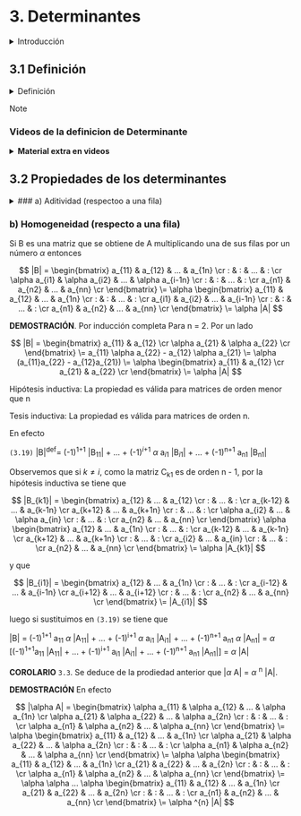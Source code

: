#        3. Determinantes
<details>
  <summary>Introducción</summary>
  El determinante de una matriz cuadrada <mark>**es un único número** que se asocia a dicha matriz</mark>; es por tanto una **función del conjunto de las matrices cuadradas** en el conjunto numérico al que pertenecen los elementos de las matrices. En nuestro caso estos números <mark>Serán los reales o los complejos</mark>, pero se puede dar sobre conjuntos "numéricos" más generales.

  El uso del determinante surgió de las fórmulas que dan las soluciones de sistemas de n ecuaciones con n incógnitas, luego fue identificado (en el caso 3 por 3) como área de paralelogramo o volumen de un paralelepípedo, hasta extenderse a definiciones más generales que la que nosotros daremos en este curso (función multilineal alternada).

  Más adelante se verá que podemos hablar del determinante de una tranformación lineal entre espacios vectoriales, a la que se puede asociar matrices de una manera sencilla. <mark>**En particular las matrices invertibles son las únicas que tienen determinantes distintos de cero**</mark>. Así, una propiedad tan definitoria de una matriz (su invertibilidad) estará caracterizada por la no nulidad de su determinante (o sea por el valor de un único número).
</details>


## 3.1 Definición
<details>
  <summary> Definición </summary>
La definición de determinante de una matriz cuadrada será dada de manera inductiva en el número de filas (o de columnas). O sea, daremos la definición de determinate de una matriz n x n a partir del conocimiento de los determinantes de matrices (n - 1) x (n - 1). El determinante de una matriz A se representa con el símbolo |A|; tratándose de una matriz dada por sus coeficientes, en general no escribiremos los paréntesis con los que en general encerramos el "cuadrado" de los números.

**DEFINICIÓN** <code>3.1</code> Sea A = ((a<sub>ij</sub>)) una matriz *n x n*, se definie la **matriz adjunta del elemento** a<sub>ij</sub> como la submatriz A<sub>ij</sub> de la matriz A que se obtiene eliminando la fila *i* y la columna *j* de A

**OBSERVACIÓN** <code>3.1</code>. Si la matriz cuadrada A es de tamaño *n*, las matrices adjuntas A<sub>ij</sub> son de tamaño (*n*-1) x (*n*-1).

**DEFINICIÓN** <code>3.2</code> **(Inductiva en el tamaño de la matriz)** El determinante de una mantriz 1 X 1 <mark>es el propio número</mark>. El determinante de la matriz 2 X 2,  A = (a b, c d) es el número |A|<sup>def</sup>= ad - bc

El determinante de una matriz A *n* X *n* se define como el número


|A|<sup>def</sup>= (-1)<sup>1+1</sup> a<sub>11</sub> |A<sub>11</sub>| + ... + (-1)<sup>*i*+1</sup> a<sub>*i*1</sub> |A*i*1| + ... + (-1)<sup>*n*+1</sup> a<sub>*n*1</sub> |A*n*1|
</details>


> [!NOTE]
>
> ### Videos de la definicion de Determinante
>
> <details>
>   <summary><b>Material extra en videos</b></summary>
>
>
> <details>
>    <summary> Video Introducción Determinante Teórico 2013 </summary>
> 
> 
> https://github.com/user-attachments/assets/a28239c4-cac6-4093-bfa3-cd72f0b86c82
> 
> 
> [Video Original](https://open.fing.edu.uy/courses/gal1/9/)
>    
> </details>
> 
> <details>
>   <summary> Video Definición Determinante Teórico 2019 </summary>
>    
> https://github.com/user-attachments/assets/dfdc7e26-a71b-4549-b7c6-f03727addb36
> 
> [Video Original](https://open.fing.edu.uy/courses/gal119/1/)
> 
> </details>
> <details>
>   <summary> Video Definición Determinante Teórico 2021 </summary>
>
> https://github.com/user-attachments/assets/7dcaca43-95a7-4d10-8030-98f8457978ca    
> 
> [Video Original](https://open.fing.edu.uy/courses/gal119/1/)
> 
> </details>
> </details>

## 3.2 Propiedades de los determinantes

<details>
  <summary>
### a) Aditividad (respectoo a una fila)
  </summary>
$$
C=
\begin{bmatrix}
a_{11} & a_{12} & ... & a_{1n} \cr
: & : & ... & :  \cr
a_{i1} + b_{i1} & a_{i2} + b_{i2} & ... & a_{in} + b_{in}  \cr
: & : & ... & :  \cr
a_{n1} & a_{n2} & ... & a_{nn} 
\end{bmatrix}
\=
\begin{bmatrix}
a_{11} & a_{12} & ... & a_{1n} \cr
: & : & ... & : \cr
a_{i1} & a_{i2} & ... & a_{in} \cr
: & : & ... & : \cr
a_{n1} & a_{n2} & ... & a_{nn} 
\end{bmatrix}
+
\begin{bmatrix}
a_{11} & a_{12} & ... & a_{1n} \cr
: & : & ... & : \cr
b_{i1} & b_{i2} & ... & b_{in} \cr
: & : & ... & : \cr
a_{n1} & a_{n2} & ... & a_{nn} 
\end{bmatrix}
\=
|A| + |B|
$$

**DEMOSTRACIÓN.** Por inducción completa

Para *n* = 2. Por un lado 

$$
C=
\begin{bmatrix}
a_{11} & a_{12} \cr
a_{21} + b_{21} & a_{22} + b_{22} \cr
\end{bmatrix}
\=
a_{11}a_{22} + a_{11}b_{22} - a_{12}a_{21} - a_{12}b_{21}
$$

y por otro

$$
|A| + |B| = 
\begin{bmatrix}
a_{11} & a_{12} \cr
a_{21} & a_{22} \cr
\end{bmatrix}
+
\begin{bmatrix}
a_{11} & a_{12} \cr
b_{21} & b_{22} \cr
\end{bmatrix}
\=
(a_{11}a_{22} - a_{12}a_{21}) + (a_{11}b_{22} - a_{12}b_{21})
$$

Con lo cual |C| = |A| + |B|.

Hipótesis inductiva: La propiedad es válida para matrices de orden menor que n 

Tesis inductiva: La propiedad es válida para matrices de orden n.

En efecto

<code>(3.18)</code>  |C| <sup>def</sup>= (-1)<sup>1+1</sup>*a*<sub>11</sub> |C<sub>11</sub>| + ... + (-1)<sup>*i*+1</sup>(a<sub>*i*1</sub> + b<sub>*i*1</sub>) |C<sub>*i*1</sub>| + ... + (-1)<sup>*n*+1</sup> a<sub>*n*1</sub> |C<sub>*n*1</sub>|

Observemos que si $k\neq i$, como la matriz C<sub>k1</sub> es de orden $n - 1$, por la hipótesis inductiva se tiene que 

$$
|C_{k1}| = 
\begin{bmatrix}
a_{12}          & ... & a_{1n}          \cr
   :            & ... &     :           \cr
a_{k-12}        & ... & a_{k-1n}        \cr
a_{k+12}        & ... & a_{k+1n}        \cr
   :            & ... &     :           \cr
a_{i2} + b_{i2} & ... & a_{in} + b_{in} \cr
   :            & ... &     :           \cr
\end{bmatrix}
\=
\begin{bmatrix}
a_{12}          & ... & a_{1n}          \cr
   :            & ... &     :           \cr
a_{k-12}        & ... & a_{k-1n}        \cr
a_{k+12}        & ... & a_{k+1n}        \cr
   :            & ... &     :           \cr
a_{i2}          & ... & a_{in}          \cr
   :            & ... &     :           \cr
\end{bmatrix}
\=
\begin{bmatrix}
a_{12}          & ... & a_{1n}          \cr
   :            & ... &     :           \cr
a_{k-12}        & ... & a_{k-1n}        \cr
a_{k+12}        & ... & a_{k+1n}        \cr
   :            & ... &     :           \cr
b_{i2}          & ... & b_{in}          \cr
   :            & ... &     :           \cr
\end{bmatrix}
\=
|A_{k1}| + |B_k1|;
$$

luego si sustituimos en <code>(3.18)</code> se tiene que 

|C| = (-1)<sup>1+1</sup> a<sub>11</sub> [|A<sub>11</sub>| + |B<sub>11</sub>|] + ... + (-1)<sup>i+1</sup> (a<sub>i1</sub> + b<sub>i1</sub>) |C<sub>i1</sub>| + ... + (-1)<sup>n+1</sup>  a<sub>n1</sub> [|A<sub>n1</sub>| + |B<sub>n1</sub>|] =

(-1)<sup>1+1</sup> a<sub>11</sub>  |A<sub>11</sub>| + ... + (-1)<sup>i+1</sup> a<sub>i1</sub> |C<sub>i1</sub>| + ... + (-1)<sup>n+1</sup> a<sub>n1</sub> |A<sup>n1</sup>| + (-1)<sup>1+1</sup> a<sub>11</sub>  |B<sub>11</sub>| + ... + (-1)<sup>i+1</sup> b<sub>i1</sub> |C<sub>i1</sub>| + ... + (-1)<sup>n+1</sup> a<sub>n1</sub> |B<sub>n1</sub>|

Pero como 

$$
|C_{i1}| =
\begin{bmatrix}
a_{12}          & ... & a_{1n}          \cr
   :            & ... &     :           \cr
a_{i-12}        & ... & a_{i-1n}        \cr
a_{i+12}        & ... & a_{i+1n}        \cr
   :            & ... &     :           \cr
a_{n2}          & ... & a_{nn}          \cr
\end{bmatrix}
= |A_{i1}| = |B_{i1}|
$$

resulta que

|C| = (-1)<sup>1+1</sup> a<sub>11</sub> |A<sub>11</sub>| + ... + (-1)<sup>i+1</sup> a<sub>i1</sub> |A<sub>i1</sub>| + ... + (-1)<sup>n+1</sup> a<sub>n1</sub> |A<sub>n1</sub>| + (-1)<sup>1+1</sup> a<sub>11</sub> |B<sub>11</sub>| + ... + (-1)<sup>i+1</sup>  b<sub>i1</sub> |B<sub>i1</sub>| + ... + (-1)<sup>n+1</sup> a<sub>n1</sub> |B<sub>n1</sub>|

= |A| + |B|


**OBSERVACIÓN** <code>3.2</code> No es cierto que |A + B| = |A| + |B|

</details>

### b) Homogeneidad (respecto a una fila)

Si B es una matriz que se obtiene de A multiplicando una de sus filas por un número $\alpha$ entonces

$$
|B| =
\begin{bmatrix}
a_{11}        &  a_{12}         & ... & a_{1n}             \cr
   :          &    :            & ... &     :              \cr
\alpha a_{i1} &  \alpha a_{i2}  & ... &  \alpha a_{i-1n}   \cr
   :          &    :            & ... &     :              \cr
a_{n1}        &  a_{n2}         & ... & a_{nn}             \cr
\end{bmatrix}
\= 
\alpha
\begin{bmatrix}
a_{11}        &  a_{12}         & ... & a_{1n}             \cr
   :          &    :            & ... &     :              \cr
a_{i1}        &  a_{i2}         & ... & a_{i-1n}           \cr
   :          &    :            & ... &     :              \cr
a_{n1}        &  a_{n2}         & ... & a_{nn}             \cr
\end{bmatrix}
\=
\alpha |A|
$$


**DEMOSTRACIÓN**. Por inducción completa
Para n = 2. Por un lado

$$
|B| =
\begin{bmatrix}
a_{11}          &         a_{12}    \cr
 \alpha a_{21}  &  \alpha a_{22}    \cr
\end{bmatrix}
\=
a_{11} \alpha a_{22} - a_{12} \alpha a_{21}
\=
\alpha (a_{11}a_{22} - a_{12}a_{21})
\=
\alpha 
\begin{bmatrix}
a_{11}  & a_{12}    \cr
a_{21}  & a_{22}    \cr
\end{bmatrix}
\=
\alpha |A| 
$$

Hipótesis inductiva: La propiedad es válida para matrices de orden menor que n

Tesis inductiva: La propiedad es válida para matrices de orden n.

En efecto

<code>(3.19)</code> |B|<sup>def</sup>= (-1)<sup>1+1</sup> |B<sub>11</sub>| + ... + (-1)<sup>*i*+1</sup> $\alpha$ a<sub>*i*1</sub> |B<sub>*i*1</sub>| + ... + (-1)<sup>n+1</sup> a<sub>n1</sub> |B<sub>n1</sub>|

Observemos que si $k \neq i$, como la matriz C<sub>k1</sub> es de orden n - 1, por la hipótesis inductiva se tiene que 


$$
|B_{k1}| =
\begin{bmatrix}
a_{12}          & ... &   a_{12}         \cr
    :           & ... &    :             \cr
a_{k-12}        & ... &   a_{k-1n}       \cr
a_{k+12}        & ... &   a_{k+1n}       \cr
    :           & ... &    :             \cr
\alpha a_{i2}   & ... &   \alpha a_{in}  \cr
    :           & ... &    :             \cr
a_{n2}          & ... &   a_{nn}         \cr
\end{bmatrix}
\alpha
\begin{bmatrix}
a_{12}          & ... &   a_{1n}         \cr
    :           & ... &    :             \cr
a_{k-12}        & ... &   a_{k-1n}       \cr
a_{k+12}        & ... &   a_{k+1n}       \cr
    :           & ... &    :             \cr
a_{i2}          & ... &   a_{in}         \cr
    :           & ... &    :             \cr
a_{n2}          & ... &   a_{nn}         \cr
\end{bmatrix}
\=
\alpha
|A_{k1}|
$$


y que


$$
|B_{i1}| =
\begin{bmatrix}
a_{12}         & ... &   a_{1n}   \cr 
   :           & ... &     :      \cr
a_{i-12}       & ... &   a_{i-1n} \cr
a_{i+12}       & ... &   a_{i+12} \cr
   :           & ... &     :      \cr
a_{n2}         & ... &   a_{nn}   \cr
\end{bmatrix}
\= |A_{i1}|
$$

luego si sustituimos en <code>(3.19)</code> se tiene que

|B| = (-1)<sup>1+1</sup>  a<sub>11</sub> $\alpha$ |A<sub>11</sub>| + ... + (-1)<sup>i+1</sup> $\alpha$ a<sub>i1</sub> |A<sub>i1</sub>| + ... + (-1)<sup>n+1</sup> a<sub>n1</sub> $\alpha$ |A<sub>n1</sub>|
= $\alpha$ [(-1)<sup>1+1</sup>a<sub>11</sub> |A<sub>11</sub>| + ... + (-1)<sup>i+1</sup> a<sub>i1</sub> |A<sub>i1</sub>| + ... + (-1)<sup>n+1</sup> a<sub>n1</sub> |A<sub>n1</sub>|] = $\alpha$ |A|


**COROLARIO** <code>3.3</code>. Se deduce de la prodiedad anterior que |$\alpha$ A| = $\alpha$ <sup>n</sup> |A|.

**DEMOSTRACIÓN** En efecto

$$
|\alpha A| =
\begin{bmatrix}
\alpha a_{11} & \alpha a_{12} & ... & \alpha a_{1n} \cr
\alpha a_{21} & \alpha a_{22} & ... & \alpha a_{2n} \cr
   :          &     :         & ... &    :          \cr
\alpha a_{n1} & \alpha a_{n2} & ... & \alpha a_{nn} \cr
\end{bmatrix}
\= \alpha
\begin{bmatrix}
       a_{11} &        a_{12} & ... &        a_{1n} \cr
\alpha a_{21} & \alpha a_{22} & ... & \alpha a_{2n} \cr
   :          &     :         & ... &     :         \cr
\alpha a_{n1} & \alpha a_{n2} & ... & \alpha a_{nn} \cr
\end{bmatrix}
\= \alpha \alpha
\begin{bmatrix}
       a_{11} &        a_{12} & ... &        a_{1n} \cr
       a_{21} &        a_{22} & ... &        a_{2n} \cr
   :          &     :         & ... &     :         \cr
\alpha a_{n1} & \alpha a_{n2} & ... & \alpha a_{nn} \cr
\end{bmatrix}
\= \alpha \alpha ... \alpha
\begin{bmatrix}
       a_{11} &        a_{12} & ... &        a_{1n} \cr
       a_{21} &        a_{22} & ... &        a_{2n} \cr
   :          &     :         & ... &     :         \cr
       a_{n1} &        a_{n2} & ... &        a_{nn} \cr
\end{bmatrix}
\= \alpha ^{n} |A|
$$




